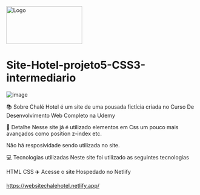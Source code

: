 <div style="display: flex; align-items: center;">
  
  <img src="https://github.com/abraao69/Site-Hotel-projeto5-CSS3-intermediario/blob/master/logo.png" alt="Logo" width="200" height="100">
<br><br>
</div>

# Site-Hotel-projeto5-CSS3-intermediario


![image](https://user-images.githubusercontent.com/103331086/219091908-719dc5e9-ce2f-4785-997d-6d672ec7000d.png)


📚 Sobre
Chalé Hotel é um site de uma pousada fictícia criada no Curso De Desenvolvimento Web Completo na Udemy

🎨 Detalhe
Nesse site já é utilizado elementos em Css um pouco mais avançados como position z-index etc.

Não há resposividade sendo utilizada no site.

💻 Tecnologias utilizadas
Neste site foi utilizado as seguintes tecnologias

HTML
CSS
✈️ Acesse o site
Hospedado no Netlify

https://websitechalehotel.netlify.app/
